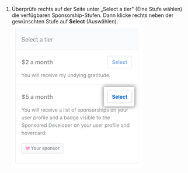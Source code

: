 1. Überprüfe rechts auf der Seite unter „Select a tier" (Eine Stufe wählen) die verfügbaren Sponsorship-Stufen. Dann klicke rechts neben der gewünschten Stufe auf **Select** (Auswählen). ![Kontrollkästchen „Select a tier" (Stufe wählen)](/assets/images/help/sponsors/select-a-tier-box.png)

